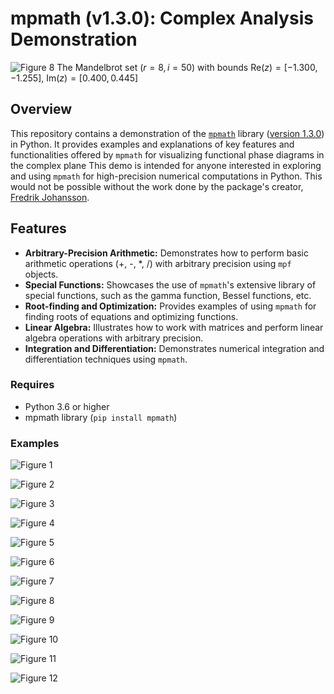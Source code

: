 # **mpmath (v1.3.0):** Complex Analysis Demonstration

![Figure  8](https://github.com/P-Harvey/mpmapth_demo/blob/main/Figures/demo_08.png?raw=true)
The Mandelbrot set $(r=8, i=50)$ with bounds Re$(z)=[-1.300, -1.255]$, Im$(z)=[0.400, 0.445]$

## **Overview**

This repository contains a demonstration of the [`mpmath`](https://mpmath.org/) library ([version 1.3.0](https://mpmath.org/doc/current/index.html)) in Python. It provides examples and explanations of key features and functionalities offered by `mpmath` for visualizing functional phase diagrams in the complex plane This demo is intended for anyone interested in exploring and using `mpmath` for high-precision numerical computations in Python. This would not be possible without the work done by the package's creator, [Fredrik Johansson](https://github.com/fredrik-johansson).

## **Features**

* **Arbitrary-Precision Arithmetic:** Demonstrates how to perform basic arithmetic operations (+, -, *, /) with arbitrary precision using `mpf` objects.
* **Special Functions:** Showcases the use of `mpmath`'s extensive library of special functions, such as the gamma function, Bessel functions, etc.
* **Root-finding and Optimization:** Provides examples of using `mpmath` for finding roots of equations and optimizing functions.
* **Linear Algebra:** Illustrates how to work with matrices and perform linear algebra operations with arbitrary precision.
* **Integration and Differentiation:** Demonstrates numerical integration and differentiation techniques using `mpmath`.

### **Requires**

* Python 3.6 or higher
* mpmath library (`pip install mpmath`)

### **Examples**

![Figure  1](https://github.com/P-Harvey/mpmapth_demo/blob/main/Figures/demo_01.png?raw=true)

![Figure  2](https://github.com/P-Harvey/mpmapth_demo/blob/main/Figures/demo_02.png?raw=true)

![Figure  3](https://github.com/P-Harvey/mpmapth_demo/blob/main/Figures/demo_03.png?raw=true)

![Figure  4](https://github.com/P-Harvey/mpmapth_demo/blob/main/Figures/demo_04.png?raw=true)

![Figure  5](https://github.com/P-Harvey/mpmapth_demo/blob/main/Figures/demo_05.png?raw=true)

![Figure  6](https://github.com/P-Harvey/mpmapth_demo/blob/main/Figures/demo_06.png?raw=true)

![Figure  7](https://github.com/P-Harvey/mpmapth_demo/blob/main/Figures/demo_07.png?raw=true)

![Figure  8](https://github.com/P-Harvey/mpmapth_demo/blob/main/Figures/demo_08.png?raw=true)

![Figure  9](https://github.com/P-Harvey/mpmapth_demo/blob/main/Figures/demo_09.png?raw=true)

![Figure 10](https://github.com/P-Harvey/mpmapth_demo/blob/main/Figures/demo_10.png?raw=true)

![Figure 11](https://github.com/P-Harvey/mpmapth_demo/blob/main/Figures/demo_11.png?raw=true)

![Figure 12](https://github.com/P-Harvey/mpmapth_demo/blob/main/Figures/demo_12.png?raw=true)
